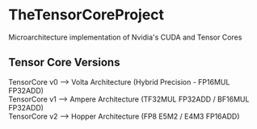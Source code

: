 # TheTensorCoreProject
Microarchitecture implementation of Nvidia's CUDA and Tensor Cores

## Tensor Core Versions
TensorCore v0 --> Volta Architecture (Hybrid Precision - FP16MUL FP32ADD) \
TensorCore v1 --> Ampere Architecture (TF32MUL FP32ADD / BF16MUL FP32ADD) \
TensorCore v2 --> Hopper Architecture (FP8 E5M2 / E4M3 FP16ADD)
